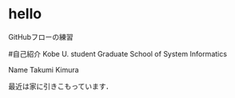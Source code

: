 # hello
GitHubフローの練習

#自己紹介
Kobe U. student 
Graduate School of System Informatics

Name Takumi Kimura

最近は家に引きこもっています．
